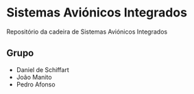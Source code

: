 # Sistemas Aviónicos Integrados

Repositório da cadeira de Sistemas Aviónicos Integrados

## Grupo

+ Daniel de Schiffart
+ João Manito
+ Pedro Afonso
